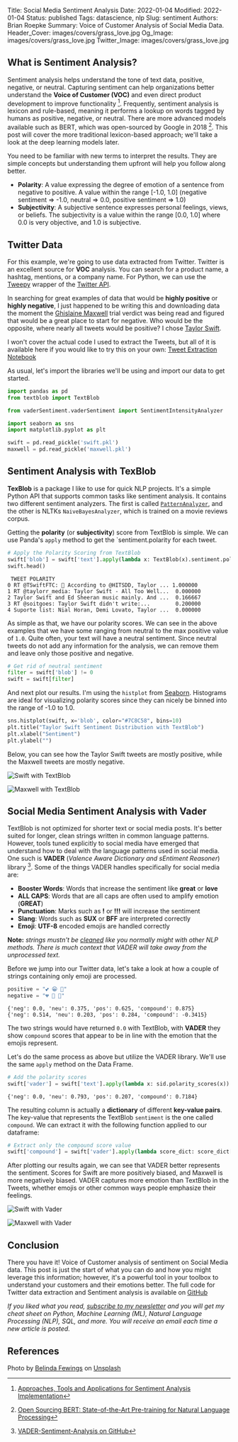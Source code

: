 Title: Social Media Sentiment Analysis
Date: 2022-01-04
Modified: 2022-01-04
Status: published
Tags: datascience, nlp
Slug: sentiment
Authors: Brian Roepke
Summary: Voice of Customer Analysis of Social Media Data.
Header_Cover: images/covers/grass_love.jpg
Og_Image: images/covers/grass_love.jpg
Twitter_Image: images/covers/grass_love.jpg

## What is Sentiment Analysis?

Sentiment analysis helps understand the tone of text data, positive, negative, or neutral. Capturing sentiment can help organizations better understand the **Voice of Customer (VOC)** and even direct product development to improve functionality [^IJCA]. Frequently, sentiment analysis is lexicon and rule-based, meaning it performs a lookup on words tagged by humans as positive, negative, or neutral. There are more advanced models available such as BERT, which was open-sourced by Google in 2018 [^BERT]. This post will cover the more traditional lexicon-based approach; we'll take a look at the deep learning models later.

You need to be familiar with new terms to interpret the results. They are simple concepts but understanding them upfront will help you follow along better.

* **Polarity**: A value expressing the degree of emotion of a sentence from negative to positive. A value within the range [-1.0, 1.0] (negative sentiment => -1.0, neutral => 0.0, positive sentiment => 1.0)
* **Subjectivity**: A subjective sentence expresses personal feelings, views, or beliefs. The subjectivity is a value within the range [0.0, 1.0] where 0.0 is very objective, and 1.0 is subjective.

## Twitter Data

For this example, we're going to use data extracted from Twitter. Twitter is an excellent source for **VOC** analysis. You can search for a product name, a hashtag, mentions, or a company name. For Python, we can use the [Tweepy](https://docs.tweepy.org/en/stable/#) wrapper of the [Twitter API](https://developer.twitter.com/en). 

In searching for great examples of data that would be **highly positive** or **highly negative**, I just happened to be writing this and downloading data the moment the [Ghislaine Maxwell](https://www.nytimes.com/2021/12/29/nyregion/ghislaine-maxwell-guilty-verdict.html) trial verdict was being read and figured that would be a great place to start for negative. Who would be the opposite, where nearly all tweets would be positive? I chose [Taylor Swift](https://www.youtube.com/watch?v=FuXNumBwDOM).

I won't cover the actual code I used to extract the Tweets, but all of it is available here if you would like to try this on your own: [Tweet Extraction Notebook](https://github.com/broepke/SentimentAnalysis/blob/main/twitter.ipynb)

As usual, let's import the libraries we'll be using and import our data to get started.

```python
import pandas as pd
from textblob import TextBlob

from vaderSentiment.vaderSentiment import SentimentIntensityAnalyzer

import seaborn as sns
import matplotlib.pyplot as plt
```
```python
swift = pd.read_pickle('swift.pkl')
maxwell = pd.read_pickle('maxwell.pkl')
```

## Sentiment Analysis with TexBlob

**TexBlob** is a package I like to use for quick NLP projects. It's a simple Python API that supports common tasks like sentiment analysis. It contains two different sentiment analyzers. The first is called [`PatternAnalyzer`](https://github.com/clips/pattern), and the other is NLTKs `NaiveBayesAnalyzer`, which is trained on a movie reviews corpus.

Getting the **polarity** (or **subjectivity**) score from TextBlob is simple. We can use Panda's `apply` method to get the `sentiment.polarity for each tweet.

```python
# Apply the Polarity Scoring from TextBlob
swift['blob'] = swift['text'].apply(lambda x: TextBlob(x).sentiment.polarity)
swift.head()
```
```text
 TWEET POLARITY
0 RT @TSwiftFTC: 🥇 According to @HITSDD, Taylor ... 1.000000
1 RT @taylorr_media: Taylor Swift - All Too Well...  0.000000
2 Taylor Swift and Ed Sheeran music mainly. And ...  0.166667
3 RT @soitgoes: Taylor Swift didn't write:...        0.200000
4 Suporte list: Nial Horan, Demi Lovato, Taylor ...  0.000000
```

As simple as that, we have our polarity scores. We can see in the above examples that we have some ranging from neutral to the max positive value of `1.0`. Quite often, your text will have a neutral sentiment. Since neutral tweets do not add any information for the analysis, we can remove them and leave only those positive and negative.

```python
# Get rid of neutral sentiment
filter = swift['blob'] != 0
swift = swift[filter]
```

And next plot our results. I'm using the `histplot` from [Seaborn](https://seaborn.pydata.org/generated/seaborn.histplot.html). Histograms are ideal for visualizing polarity scores since they can nicely be binned into the range of -1.0 to 1.0.

```python
sns.histplot(swift, x='blob', color="#7C8C58", bins=10)
plt.title("Taylor Swift Sentiment Distribution with TextBlob")
plt.xlabel("Sentiment")
plt.ylabel("")
```
Below, you can see how the Taylor Swift tweets are mostly positive, while the Maxwell tweets are mostly negative. 

![Swift with TextBlob]({static}../../images/posts/sentiment_swift_blob.png) 

![Maxwell with TextBlob]({static}../../images/posts/sentiment_maxwell_blob.png) 

## Social Media Sentiment Analysis with Vader

TextBlob is not optimized for shorter text or social media posts. It's better suited for longer, clean strings written in common language patterns. However, tools tuned explicitly to social media have emerged that understand how to deal with the language patterns used in social media. One such is **VADER** (*Valence Aware Dictionary and sEntiment Reasoner*) library [^VADER]. Some of the things VADER handles specifically for social media are:

* **Booster Words**: Words that increase the sentiment like **great** or **love**
* **ALL CAPS**: Words that are all caps are often used to amplify emotion (**GREAT**)
* **Punctuation**: Marks such as **!** or **!!!** will increase the sentiment
* **Slang**: Words such as **SUX** or **BFF** are interpreted correctly
* **Emoji**: **UTF-8** encoded emojis are handled correctly

**Note:** *strings mustn't be [cleaned]({filename}textcleaning.md) like you normally might with other NLP methods. There is much context that VADER will take away from the unprocessed text.*

Before we jump into our Twitter data, let's take a look at how a couple of strings containing only emoji are processed.

```python
positive = "💕 😁 🎉"
negative = "💔 😬 🙁"
```
```text
{'neg': 0.0, 'neu': 0.375, 'pos': 0.625, 'compound': 0.875}
{'neg': 0.514, 'neu': 0.203, 'pos': 0.284, 'compound': -0.3415}
```

The two strings would have returned `0.0` with TextBlob, with **VADER** they show `compound` scores that appear to be in line with the emotion that the emojis represent.

Let's do the same process as above but utilize the VADER library. We'll use the same `apply` method on the Data Frame.

```python
# Add the polarity scores
swift['vader'] = swift['text'].apply(lambda x: sid.polarity_scores(x))
```
```text
{'neg': 0.0, 'neu': 0.793, 'pos': 0.207, 'compound': 0.7184}
```

The resulting column is actually a **dictionary** of different **key-value pairs**. The key-value that represents the TextBlob `sentiment` is the one called `compound`. We can extract it with the following function applied to our dataframe:

```python
# Extract only the compound score value
swift['compound'] = swift['vader'].apply(lambda score_dict: score_dict['compound'])
```

After plotting our results again, we can see that VADER better represents the sentiment. Scores for Swift are more positively biased, and Maxwell is more negatively biased. VADER captures more emotion than TextBlob in the Tweets, whether emojis or other common ways people emphasize their feelings.

![Swift with Vader]({static}../../images/posts/sentiment_swift_vader.png) 

![Maxwell with Vader]({static}../../images/posts/sentiment_maxwell_vader.png) 

## Conclusion

There you have it! Voice of Customer analysis of sentiment on Social Media data. This post is just the start of what you can do and how you might leverage this information; however, it's a powerful tool in your toolbox to understand your customers and their emotions better. The full code for Twitter data extraction and Sentiment analysis is available on [GitHub](https://github.com/broepke/SentimentAnalysis)

*If you liked what you read, [subscribe to my newsletter](https://campaign.dataknowsall.com/subscribe) and you will get my cheat sheet on Python, Machine Learning (ML), Natural Language Processing (NLP), SQL, and more. You will receive an email each time a new article is posted.*

## References

Photo by <a href="https://unsplash.com/@bel2000a?utm_source=unsplash&utm_medium=referral&utm_content=creditCopyText">Belinda Fewings</a> on <a href="https://unsplash.com/s/photos/sentiment?utm_source=unsplash&utm_medium=referral&utm_content=creditCopyText">Unsplash</a>

[^WIKI]: [Sentiment analysis on Wikipedia](https://en.wikipedia.org/wiki/Sentiment_analysis)
[^IJCA]: [Approaches, Tools and Applications for Sentiment Analysis Implementation](https://www.ijcaonline.org/research/volume125/number3/dandrea-2015-ijca-905866.pdf)
[^BERT]: [Open Sourcing BERT: State-of-the-Art Pre-training for Natural Language Processing](https://ai.googleblog.com/2018/11/open-sourcing-bert-state-of-art-pre.html)
[^VADER]: [VADER-Sentiment-Analysis on GitHub](https://github.com/cjhutto/vaderSentiment)